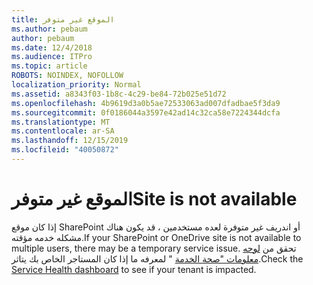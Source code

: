 ```yaml
---
title: الموقع غير متوفر
ms.author: pebaum
author: pebaum
ms.date: 12/4/2018
ms.audience: ITPro
ms.topic: article
ROBOTS: NOINDEX, NOFOLLOW
localization_priority: Normal
ms.assetid: a8343f03-1b8c-4c29-be84-72b025e51d72
ms.openlocfilehash: 4b9619d3a0b5ae72533063ad007dfadbae5f3da9
ms.sourcegitcommit: 0f0186044a3597e42ad14c32ca58e7224344dcfa
ms.translationtype: MT
ms.contentlocale: ar-SA
ms.lasthandoff: 12/15/2019
ms.locfileid: "40050872"
---
```

# <a name="site-is-not-available"></a><span data-ttu-id="97cb1-102">الموقع غير متوفر</span><span class="sxs-lookup"><span data-stu-id="97cb1-102">Site is not available</span></span>

<span data-ttu-id="97cb1-103">إذا كان موقع SharePoint أو اندريف غير متوفرة لعده مستخدمين ، قد يكون هناك مشكله خدمه مؤقته.</span><span class="sxs-lookup"><span data-stu-id="97cb1-103">If your SharePoint or OneDrive site is not available to multiple users, there may be a temporary service issue.</span></span> <span data-ttu-id="97cb1-104">تحقق من [لوحه معلومات "صحة الخدمة](https://admin.microsoft.com/AdminPortal/Home#/servicehealth) " لمعرفه ما إذا كان المستاجر الخاص بك يتاثر.</span><span class="sxs-lookup"><span data-stu-id="97cb1-104">Check the [Service Health dashboard](https://admin.microsoft.com/AdminPortal/Home#/servicehealth) to see if your tenant is impacted.</span></span> 
  

